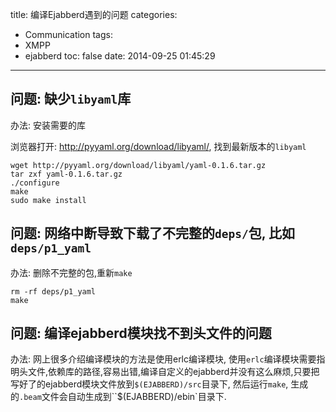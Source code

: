 title: 编译Ejabberd遇到的问题
categories:
  - Communication
tags:
  - XMPP
  - ejabberd
toc: false
date: 2014-09-25 01:45:29
---

## 问题: 缺少`libyaml`库

办法: 安装需要的库

浏览器打开: http://pyyaml.org/download/libyaml/, 找到最新版本的`libyaml`

```
wget http://pyyaml.org/download/libyaml/yaml-0.1.6.tar.gz
tar zxf yaml-0.1.6.tar.gz
./configure
make
sudo make install
```

## 问题: 网络中断导致下载了不完整的`deps/`包, 比如`deps/p1_yaml`

办法: 删除不完整的包,重新`make`

```
rm -rf deps/p1_yaml
make
```

## 问题: 编译ejabberd模块找不到头文件的问题

办法: 网上很多介绍编译模块的方法是使用erlc编译模块, 使用`erlc`编译模块需要指明头文件,依赖库的路径,容易出错,编译自定义的ejabberd并没有这么麻烦,只要把写好了的ejabberd模块文件放到`$(EJABBERD)/src`目录下, 然后运行`make`, 生成的`.beam`文件会自动生成到``$(EJABBERD)/ebin`目录下.
